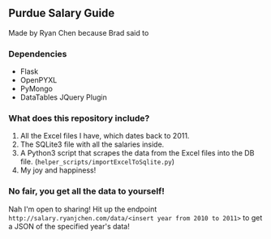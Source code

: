 ## Purdue Salary Guide
Made by Ryan Chen because Brad said to
### Dependencies
- Flask
- OpenPYXL
- PyMongo
- DataTables JQuery Plugin

### What does this repository include?
1. All the Excel files I have, which dates back to 2011.
2. The SQLite3 file with all the salaries inside.
3. A Python3 script that scrapes the data from the Excel files into the DB file. (`helper_scripts/importExcelToSqlite.py`)
4. My joy and happiness!

### No fair, you get all the data to yourself!
Nah I'm open to sharing! Hit up the endpoint `http://salary.ryanjchen.com/data/<insert year from 2010 to 2011>` to get a JSON of the specified year's data!
